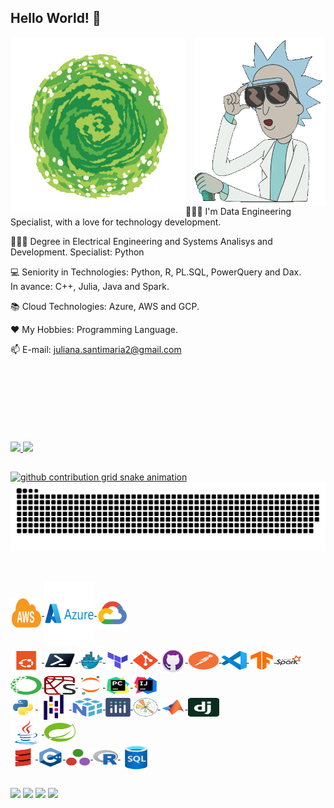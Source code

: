    <div>

## Hello World! 👋

<img width="210px" align="right"  src="https://github.com/julianasantimaria/julianasantimaria/blob/HTML/rick3.gif">
<img width="280px" align="left" src="https://github.com/julianasantimaria/julianasantimaria/blob/HTML/tunel.gif"> 

👩🏼‍💻 I'm Data Engineering Specialist, with a love for technology development.

👩🏼‍🎓 Degree in Electrical Engineering and Systems Analisys and Development.
   Specialist: Python

💻 Seniority in Technologies: Python, R, PL.SQL, PowerQuery and Dax.<br/> 
In avance: C++, Julia, Java and Spark. 

📚 Cloud Technologies: Azure, AWS and GCP. 

❤️ My Hobbies: Programming Language. 

📫 E-mail: juliana.santimaria2@gmail.com 
<br/>
<br/>
<br/>
<br/>
<br/>
<br/>
<br/>
<br/>

<div>
   

<a href="https://github.com/julianasantimaria">
 <img height="180em" src="https://github-readme-stats.vercel.app/api?username=julianasantimaria&theme=neon&show_icons=true"/>
<img height="180em" src="https://github-readme-stats.vercel.app/api/top-langs/?username=julianasantimaria&theme=neon&show_icons=true"/>
</div>

##

<picture>
  
<source media="(prefers-color-scheme: dark)" srcset="https://github.com/julianasantimaria/julianasantimaria/output/github-contribution-grid-snake-dark.svg">
  <source media="(prefers-color-scheme: light)" srcset="https://github.com/julianasantimaria/julianasantimaria/output/github-contribution-grid-snake.svg">
  <img alt="github contribution grid snake animation" src="https://github.com/julianasantimaria/julianasantimaria/output/github-contribution-grid-snake.svg">
   
  <source media="(prefers-color-scheme: dark)" srcset="https://raw.githubusercontent.com/platane/platane/output/github-contribution-grid-snake-dark.svg">
  <source media="(prefers-color-scheme: light)" srcset="https://raw.githubusercontent.com/platane/platane/output/github-contribution-grid-snake.svg">
  <img alt="github contribution grid snake animation" src="https://raw.githubusercontent.com/platane/platane/output/github-contribution-grid-snake.svg">
</picture>

   
</div>
   
##


<div style="display: inline_block"><br>
  <img align="center" alt="AWS" height="50" width="50" src="https://github.com/julianasantimaria/julianasantimaria/blob/HTML/icons-svg/33-AWS-2.svg">
  <img align="center" alt="Azure" height="100" width="80" src="https://github.com/julianasantimaria/julianasantimaria/blob/HTML/icons-svg/02-azure.svg">
  <img align="center" alt="GCP" height="50" width="50" src="https://github.com/julianasantimaria/julianasantimaria/blob/HTML/icons-svg/03-google.svg"/><br/>
  <img align="center" alt="Ubuntu" height="30" width="50" src="https://github.com/julianasantimaria/julianasantimaria/blob/HTML/icons-svg/04-ubuntu.svg"/>
  <img align="center" alt="PowerShell" height="30" width="50" src="https://github.com/julianasantimaria/julianasantimaria/blob/HTML/icons-svg/05-powershell.svg"/>
  <img align="center" alt="Docker" height="50" width="40" src="https://github.com/julianasantimaria/julianasantimaria/blob/HTML/icons-svg/06-docker.svg">
  <img align="center" alt="Terraform" height="30" width="40" src="https://github.com/julianasantimaria/julianasantimaria/blob/HTML/icons-svg/07-terraform.svg">
  <img align="center" alt="Git" height="30" width="40" src="https://github.com/julianasantimaria/julianasantimaria/blob/HTML/icons-svg/08-git.svg"/>
  <img align="center" alt="GitHub" height="40" width="40" src="https://github.com/julianasantimaria/julianasantimaria/blob/HTML/icons-svg/32-Github2.svg.png"/>
  <img align="center" alt="Postman" height="30" width="50" src="https://github.com/julianasantimaria/julianasantimaria/blob/HTML/icons-svg/10-postman.svg"/>
  <img align="center" alt="VScode" height="30" width="40" src="https://github.com/julianasantimaria/julianasantimaria/blob/HTML/icons-svg/11-vscode.svg">
  <img align="center" alt="TersorFlow" height="30" width="40" src="https://github.com/julianasantimaria/julianasantimaria/blob/HTML/icons-svg/12-tensorflow.svg">
  <img align="center" alt="Spark" height="30" width="40" src="https://github.com/julianasantimaria/julianasantimaria/blob/HTML/icons-svg/13-spark.svg"/>
  <img align="center" alt="Anaconda" height="30" width="50" src="https://github.com/julianasantimaria/julianasantimaria/blob/HTML/icons-svg/14-anaconda.svg"/>
  <img align="center" alt="Spyder" height="30" width="50" src="https://github.com/julianasantimaria/julianasantimaria/blob/HTML/icons-svg/15-spyder.svg"/>
  <img align="center" alt="Jupyter" height="30" width="40" src="https://github.com/julianasantimaria/julianasantimaria/blob/HTML/icons-svg/16-jupyter.svg">
  <img align="center" alt="Pycharm" height="30" width="40" src="https://github.com/julianasantimaria/julianasantimaria/blob/HTML/icons-svg/17-pycharm.svg">
  <img align="center" alt="Intellij" height="30" width="40" src="https://github.com/julianasantimaria/julianasantimaria/blob/HTML/icons-svg/34-intellij.svg"><br/>
   <img align="center" alt="Python" height="30" width="40" src="https://github.com/julianasantimaria/julianasantimaria/blob/HTML/icons-svg/18-python.svg"/>
  <img align="center" alt="Pandas" height="40" width="50" src="https://github.com/julianasantimaria/julianasantimaria/blob/HTML/icons-svg/19-pandas.svg"/>
  <img align="center" alt="NumPy" height="30" width="50" src="https://github.com/julianasantimaria/julianasantimaria/blob/HTML/icons-svg/20-numpy.svg"/>
  <img align="center" alt="Plotly" height="30" width="40" src="https://github.com/julianasantimaria/julianasantimaria/blob/HTML/icons-svg/21-plotly.svg">
  <img align="center" alt="MatPlotLib" height="30" width="40" src="https://github.com/julianasantimaria/julianasantimaria/blob/HTML/icons-svg/22-matplotlib.svg">
  <img align="center" alt="MatLab" height="30" width="40" src="https://github.com/julianasantimaria/julianasantimaria/blob/HTML/icons-svg/23-matlab.svg"/>   
  <img align="center" alt="Django" height="30" width="50" src="https://github.com/julianasantimaria/julianasantimaria/blob/HTML/icons-svg/34-django2.svg"/><br/>
  <img align="center" alt="Java" height="40" width="50" src="https://github.com/julianasantimaria/julianasantimaria/blob/HTML/icons-svg/24-java.svg"/>
  <img align="center" alt="Spring" height="30" width="50" src="https://github.com/julianasantimaria/julianasantimaria/blob/HTML/icons-svg/30-spring.svg"/><br/>
  <img align="center" alt="Scala" height="30" width="40" src="https://github.com/julianasantimaria/julianasantimaria/blob/HTML/icons-svg/26-scala.svg">
  <img align="center" alt="C++" height="30" width="40" src="https://github.com/julianasantimaria/julianasantimaria/blob/HTML/icons-svg/27-cplusplus.svg">
  <img align="center" alt="Julia" height="30" width="40" src="https://github.com/julianasantimaria/julianasantimaria/blob/HTML/icons-svg/28-julia.svg"/>
  <img align="center" alt="R" height="30" width="40" src="https://github.com/julianasantimaria/julianasantimaria/blob/HTML/icons-svg/31-R.svg"/>
  <img align="center" alt="SQL" height="40" width="50" src="https://github.com/julianasantimaria/julianasantimaria/blob/HTML/icons-svg/29-SQL.svg"/>
  
##

<div> 
  <a href="https://instagram.com/julianasantimaria" target="_blank"><img src="https://img.shields.io/badge/-Instagram-%23E4405F?style=for-the-badge&logo=instagram&logoColor=white" target="_blank"></a>
 <a href="https://discord.gg/julianasantimaria" target="_blank"><img src="https://img.shields.io/badge/Discord-7289DA?style=for-the-badge&logo=discord&logoColor=white" target="_blank"></a> 
  <a href = "mailto:juliana.santimaria@yahoo.com.br"><img src="https://img.shields.io/badge/-Gmail-%23333?style=for-the-badge&logo=gmail&logoColor=white" target="_blank"></a>
  <a href="https://www.linkedin.com/in/julianasantimaria" target="_blank"><img src="https://img.shields.io/badge/-LinkedIn-%230077B5?style=for-the-badge&logo=linkedin&logoColor=white" target="_blank"></a> 
</div>



